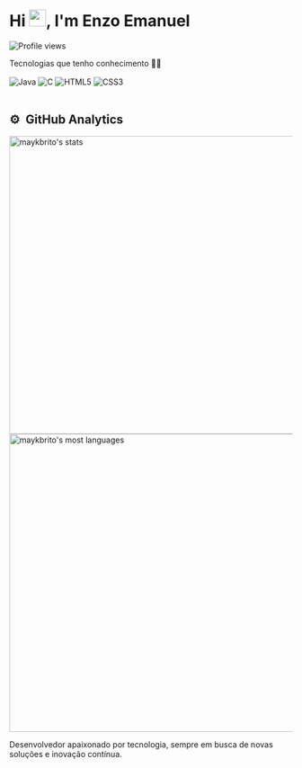 <h1 align="left">Hi <img src="https://raw.githubusercontent.com/kaueMarques/kaueMarques/master/hi.gif" height="30px">, I'm Enzo Emanuel</h1>
<p align="left"> <img src="https://komarev.com/ghpvc/?username=enzodevjava&color=yellow" alt="Profile views" /> </p>



Tecnologias que tenho conhecimento 👨‍💻
<div style= "display: inline_block">
  <img align= "center" alt= "Java" src=https://img.shields.io/badge/Java-ED8B00?style=for-the-badge&logo=openjdk&logoColor=white/>
  <img align= "center" alt= "C" src=https://img.shields.io/badge/C-00599C?style=for-the-badge&logo=c&logoColor=white/>
  <img align= "center" alt= "HTML5" src=https://img.shields.io/badge/HTML5-E34F26?style=for-the-badge&logo=html5&logoColor=white/>
  <img align= "center" alt= "CSS3" src=https://img.shields.io/badge/CSS3-1572B6?style=for-the-badge&logo=css3&logoColor=white/>
</div><br/>

## ⚙️ &nbsp;GitHub Analytics

<p align="left">
<img width="530em" src="https://github-readme-stats.vercel.app/api?username=enzodevjava&show_icons=true&theme=vision-friendly-dark" alt="maykbrito's stats"/>
<img width="530em" src="https://github-readme-stats.vercel.app/api/top-langs/?username=enzodevjava&layout=compact&theme=vision-friendly-dark" alt="maykbrito's most languages"/>
</p>

Desenvolvedor apaixonado por tecnologia, sempre em busca de novas soluções e inovação contínua.




